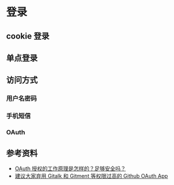 # 登录

## cookie 登录

## 单点登录

## 访问方式

### 用户名密码

### 手机短信

### OAuth

## 参考资料

- [OAuth 授权的工作原理是怎样的？足够安全吗？](https://www.zhihu.com/question/19781476)
- [建议大家弃用 Gitalk 和 Gitment 等权限过高的 Github OAuth App](https://www.v2ex.com/t/535608)